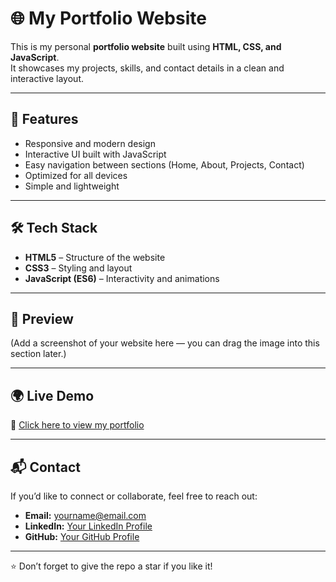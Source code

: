 # 🌐 My Portfolio Website

This is my personal **portfolio website** built using **HTML, CSS, and JavaScript**.  
It showcases my projects, skills, and contact details in a clean and interactive layout.

---

## 🚀 Features
- Responsive and modern design  
- Interactive UI built with JavaScript  
- Easy navigation between sections (Home, About, Projects, Contact)  
- Optimized for all devices  
- Simple and lightweight  

---

## 🛠️ Tech Stack
- **HTML5** – Structure of the website  
- **CSS3** – Styling and layout  
- **JavaScript (ES6)** – Interactivity and animations  

---

## 📸 Preview
(Add a screenshot of your website here — you can drag the image into this section later.)

---

## 🌍 Live Demo
🔗 [Click here to view my portfolio](https://your-username.github.io/your-repo-name/)

---

## 📬 Contact
If you’d like to connect or collaborate, feel free to reach out:

- **Email:** yourname@email.com  
- **LinkedIn:** [Your LinkedIn Profile](https://linkedin.com/in/your-profile)  
- **GitHub:** [Your GitHub Profile](https://github.com/your-username)

---

⭐ Don’t forget to give the repo a star if you like it!
